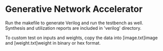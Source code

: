 # Generative Network Accelerator

Run the makefile to generate Verilog and run the testbench as well. Synthesis and utilization reports are included in 'verilog' directory. <br>

To custom test on inputs and weights, copy the data into [image.txt]image and [weight.txt]weight in binary or hex format.
